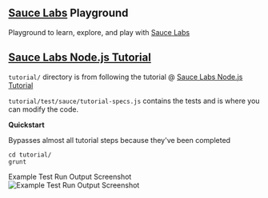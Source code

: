 ## [Sauce Labs](https://saucelabs.com) Playground

Playground to learn, explore, and play with [Sauce Labs](https://saucelabs.com)

## [Sauce Labs Node.js Tutorial](https://docs.saucelabs.com/tutorials/node-js/)

`tutorial/` directory is from following the tutorial @ [Sauce Labs Node.js Tutorial](https://docs.saucelabs.com/tutorials/node-js/)

`tutorial/test/sauce/tutorial-specs.js` contains the tests and is where you can modify the code.

**Quickstart**

Bypasses almost all tutorial steps because they've been completed

	cd tutorial/
	grunt



Example Test Run Output Screenshot
![Example Test Run Output Screenshot](http://note.io/15PU4jY)